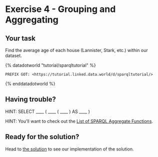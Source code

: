 # Exercise 4 - Grouping and Aggregating

## Your task

Find the average age of each house (Lannister, Stark, etc.) within our dataset.

{% datadotworld "tutorial/sparqltutorial" %}
~~~~
PREFIX GOT: <https://tutorial.linked.data.world/d/sparqltutorial/>
~~~~
{% enddatadotworld %}

## Having trouble?

HINT: SELECT \_\_\_\_ ( \_\_\_\_ ( \_\_\_\_ ) AS \_\_\_\_ )

HINT: You'll want to check out the [List of SPARQL Aggregate Functions](./list-of-sparql-aggregate-functions.md).

## Ready for the solution?
Head to [the solution](./exercise_GYD_solution.md) to see our implementation of the solution.
